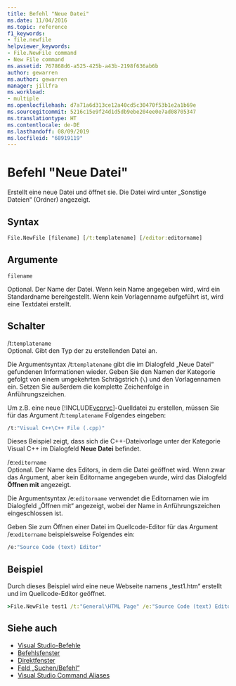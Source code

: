 ```yaml
---
title: Befehl "Neue Datei"
ms.date: 11/04/2016
ms.topic: reference
f1_keywords:
- file.newfile
helpviewer_keywords:
- File.NewFile command
- New File command
ms.assetid: 767868d6-a525-425b-a43b-2198f636ab6b
author: gewarren
ms.author: gewarren
manager: jillfra
ms.workload:
- multiple
ms.openlocfilehash: d7a71a6d313ce12a40cd5c30470f53b1e2a1b69e
ms.sourcegitcommit: 5216c15e9f24d1d5db9ebe204ee0e7ad08705347
ms.translationtype: HT
ms.contentlocale: de-DE
ms.lasthandoff: 08/09/2019
ms.locfileid: "68919119"
---
```

# <a name="new-file-command"></a>Befehl "Neue Datei"
Erstellt eine neue Datei und öffnet sie. Die Datei wird unter „Sonstige Dateien“ (Ordner) angezeigt.

## <a name="syntax"></a>Syntax

```cmd
File.NewFile [filename] [/t:templatename] [/editor:editorname]
```

## <a name="arguments"></a>Argumente
`filename`

Optional. Der Name der Datei. Wenn kein Name angegeben wird, wird ein Standardname bereitgestellt. Wenn kein Vorlagenname aufgeführt ist, wird eine Textdatei erstellt.

## <a name="switches"></a>Schalter
/t:`templatename`\
Optional. Gibt den Typ der zu erstellenden Datei an.

Die Argumentsyntax /t:`templatename` gibt die im Dialogfeld „Neue Datei“ gefundenen Informationen wieder. Geben Sie den Namen der Kategorie gefolgt von einem umgekehrten Schrägstrich (`\`) und den Vorlagennamen ein. Setzen Sie außerdem die komplette Zeichenfolge in Anführungszeichen.

Um z.B. eine neue [!INCLUDE[vcprvc](../../code-quality/includes/vcprvc_md.md)]-Quelldatei zu erstellen, müssen Sie für das Argument /t:`templatename` Folgendes eingeben:

```cmd
/t:"Visual C++\C++ File (.cpp)"
```

Dieses Beispiel zeigt, dass sich die C++-Dateivorlage unter der Kategorie Visual C++ im Dialogfeld **Neue Datei** befindet.

/e:`editorname`\
Optional. Der Name des Editors, in dem die Datei geöffnet wird. Wenn zwar das Argument, aber kein Editorname angegeben wurde, wird das Dialogfeld **Öffnen mit** angezeigt.

Die Argumentsyntax /e:`editorname` verwendet die Editornamen wie im Dialogfeld „Öffnen mit“ angezeigt, wobei der Name in Anführungszeichen eingeschlossen ist.

Geben Sie zum Öffnen einer Datei im Quellcode-Editor für das Argument /e:`editorname` beispielsweise Folgendes ein:

```cmd
/e:"Source Code (text) Editor"
```

## <a name="example"></a>Beispiel
Durch dieses Beispiel wird eine neue Webseite namens „test1.htm“ erstellt und im Quellcode-Editor geöffnet.

```cmd
>File.NewFile test1 /t:"General\HTML Page" /e:"Source Code (text) Editor"
```

## <a name="see-also"></a>Siehe auch

- [Visual Studio-Befehle](../../ide/reference/visual-studio-commands.md)
- [Befehlsfenster](../../ide/reference/command-window.md)
- [Direktfenster](../../ide/reference/immediate-window.md)
- [Feld „Suchen/Befehl“](../../ide/find-command-box.md)
- [Visual Studio Command Aliases](../../ide/reference/visual-studio-command-aliases.md)